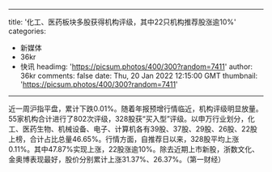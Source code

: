 
---
title: '化工、医药板块多股获得机构评级，其中22只机构推荐股涨逾10%'
categories: 
 - 新媒体
 - 36kr
 - 快讯
headimg: 'https://picsum.photos/400/300?random=7411'
author: 36kr
comments: false
date: Thu, 20 Jan 2022 12:15:00 GMT
thumbnail: 'https://picsum.photos/400/300?random=7411'
---

<div>   
近一周沪指平盘，累计下跌0.01%。随着年报预增行情临近，机构评级明显放量。55家机构合计进行了802次评级，328股获“买入型”评级。以申万行业划分，化工、医药生物、机械设备、电子、计算机各有39股、37股、29股、26股、22股上榜，合计占比总量46.65%。行情方面，自推荐日以来，328股平均上涨0.11%。其中47.87%实现上涨，22股涨逾10%。除去近期上市新股，浙数文化、金奥博表现最好，股价分别累计上涨31.37%、26.37%。（第一财经）  
</div>
            